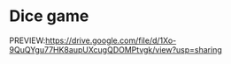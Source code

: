 # Dice game

PREVIEW:https://drive.google.com/file/d/1Xo-9QuQYgu77HK8aupUXcugQDOMPtvgk/view?usp=sharing
